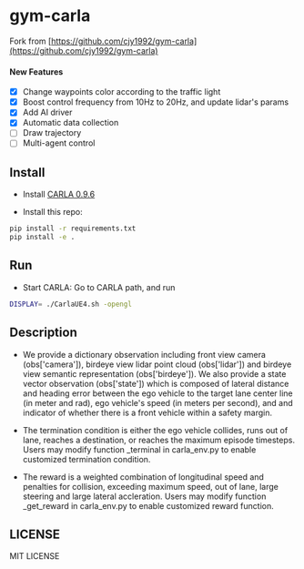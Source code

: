#  gym-carla

Fork from [https://github.com/cjy1992/gym-carla](https://github.com/cjy1992/gym-carla)

#### New Features

- [x] Change waypoints color according to the traffic light
- [x] Boost control frequency from 10Hz to 20Hz, and update lidar's params
- [x] Add AI driver
- [x] Automatic data collection
- [ ] Draw trajectory
- [ ] Multi-agent control

## Install

* Install [CARLA 0.9.6](https://github.com/carla-simulator/carla/releases)

* Install this repo:

```bash
pip install -r requirements.txt
pip install -e .
```

## Run

* Start CARLA:
Go to CARLA path, and run
```bash
DISPLAY= ./CarlaUE4.sh -opengl
```

## Description
* We provide a dictionary observation including front view camera (obs['camera']), birdeye view lidar point cloud (obs['lidar']) and birdeye view semantic representation (obs['birdeye']).
We also provide a state vector observation (obs['state']) which is composed of lateral distance and heading error between the ego vehicle to the target lane center line (in meter and rad), ego vehicle's speed (in meters per second), and and indicator of whether there is a front vehicle within a safety margin.

* The termination condition is either the ego vehicle collides, runs out of lane, reaches a destination, or reaches the maximum episode timesteps. Users may modify function _terminal in carla_env.py to enable customized termination condition.

* The reward is a weighted combination of longitudinal speed and penalties for collision, exceeding maximum speed, out of lane, large steering and large lateral accleration. Users may modify function _get_reward in carla_env.py to enable customized reward function.

## LICENSE
MIT LICENSE